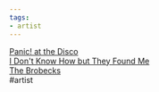 ```yaml
---
tags:
- artist
---
```

   
[Panic! at the Disco](./Panic%21%20at%20the%20Disco.md)   
[I Don't Know How but They Found Me](./I%20Don%27t%20Know%20How%20but%20They%20Found%20Me.md)   
[The Brobecks](/not_created.md)   
#artist